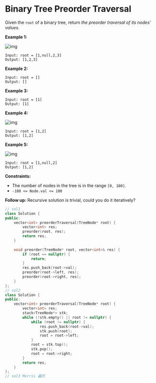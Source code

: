 # Binary Tree Preorder Traversal

Given the `root` of a binary tree, return *the preorder traversal of its nodes' values*.

 

**Example 1:**

![img](https://assets.leetcode.com/uploads/2020/09/15/inorder_1.jpg)

```
Input: root = [1,null,2,3]
Output: [1,2,3]
```

**Example 2:**

```
Input: root = []
Output: []
```

**Example 3:**

```
Input: root = [1]
Output: [1]
```

**Example 4:**

![img](https://assets.leetcode.com/uploads/2020/09/15/inorder_5.jpg)

```
Input: root = [1,2]
Output: [1,2]
```

**Example 5:**

![img](https://assets.leetcode.com/uploads/2020/09/15/inorder_4.jpg)

```
Input: root = [1,null,2]
Output: [1,2]
```

 

**Constraints:**

- The number of nodes in the tree is in the range `[0, 100]`.
- `-100 <= Node.val <= 100`

 

**Follow up:** Recursive solution is trivial, could you do it iteratively?



```c++
// sol1
class Solution {
public:
    vector<int> preorderTraversal(TreeNode* root) {
        vector<int> res;
        preorder(root, res);
        return res;
    }
    
    void preorder(TreeNode* root, vector<int>& res) {
        if (root == nullptr) {
            return;
        }
        res.push_back(root->val);
        preorder(root->left, res);
        preorder(root->right, res);
    }
};
// sol2
class Solution {
public:
    vector<int> preorderTraversal(TreeNode* root) {
        vector<int> res;
        stack<TreeNode*> stk;
        while (!stk.empty() || root != nullptr) {
            while (root != nullptr) {
                res.push_back(root->val);
                stk.push(root);
                root = root->left;
            }
            root = stk.top();
            stk.pop();
            root = root->right;
        }
        return res;
    }
};
// sol3 Morris 遍历

```


